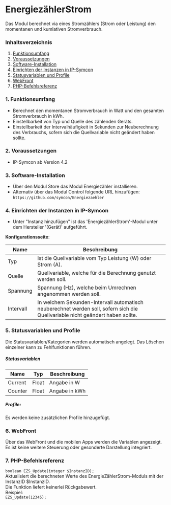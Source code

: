 # EnergiezählerStrom
Das Modul berechnet via eines Stromzählers (Strom oder Leistung) den momentanen und kumlativen Stromverbrauch.

### Inhaltsverzeichnis

1. [Funktionsumfang](#1-funktionsumfang)
2. [Voraussetzungen](#2-voraussetzungen)
3. [Software-Installation](#3-software-installation)
4. [Einrichten der Instanzen in IP-Symcon](#4-einrichten-der-instanzen-in-ip-symcon)
5. [Statusvariablen und Profile](#5-statusvariablen-und-profile)
6. [WebFront](#6-webfront)
7. [PHP-Befehlsreferenz](#7-php-befehlsreferenz)

### 1. Funktionsumfang

* Berechnet den momentanen Stromverbrauch in Watt und den gesamten Stromverbrauch in kWh.
* Einstellbarkeit von Typ und Quelle des zählenden Geräts.
* Einstellbarkeit der Intervalhäufigkeit in Sekunden zur Neuberechnung des Verbrauchs, sofern sich die Quellvariable nicht geändert haben sollte.

### 2. Voraussetzungen

- IP-Symcon ab Version 4.2

### 3. Software-Installation

* Über den Modul Store das Modul Energiezähler installieren.
* Alternativ über das Modul Control folgende URL hinzufügen:
`https://github.com/symcon/Energiezaehler`  

### 4. Einrichten der Instanzen in IP-Symcon

- Unter "Instanz hinzufügen" ist das 'EnergiezählerStrom'-Modul unter dem Hersteller '(Gerät)' aufgeführt.  

__Konfigurationsseite__:

Name      | Beschreibung
--------- | ---------------------------------
Typ       | Ist die Quellvariable vom Typ Leistung (W) oder Strom (A).
Quelle    | Quellvariable, welche für die Berechnung genutzt werden soll.
Spannung  | Spannung (Hz), welche beim Umrechnen angenommen werden soll.
Intervall | In welchem Sekunden-Intervall automatisch neuberechnet werden soll, sofern sich die Quellvariable nicht geändert haben sollte.


### 5. Statusvariablen und Profile

Die Statusvariablen/Kategorien werden automatisch angelegt. Das Löschen einzelner kann zu Fehlfunktionen führen.

##### Statusvariablen

Name                   | Typ     | Beschreibung
---------------------- | ------- | ----------------
Current                | Float   | Angabe in W
Counter                | Float   | Angabe in kWh

##### Profile:

Es werden keine zusätzlichen Profile hinzugefügt.

### 6. WebFront

Über das WebFront und die mobilen Apps werden die Variablen angezeigt. Es ist keine weitere Steuerung oder gesonderte Darstellung integriert.

### 7. PHP-Befehlsreferenz

`boolean EZS_Update(integer $InstanzID);`  
Aktualisiert die berechneten Werte des EnergieZählerStrom-Moduls mit der InstanzID $InstanzID.  
Die Funktion liefert keinerlei Rückgabewert.  
Beispiel:  
`EZS_Update(12345);`